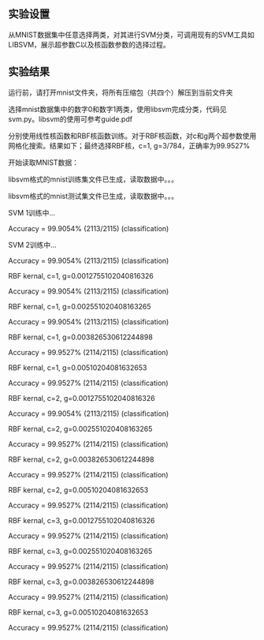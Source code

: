 ## 实验设置

从MNIST数据集中任意选择两类，对其进行SVM分类，可调用现有的SVM工具如LIBSVM，展示超参数C以及核函数参数的选择过程。

## 实验结果

运行前，请打开mnist文件夹，将所有压缩包（共四个）解压到当前文件夹

选择mnist数据集中的数字0和数字1两类，使用libsvm完成分类，代码见svm.py。libsvm的使用可参考guide.pdf

分别使用线性核函数和RBF核函数训练。对于RBF核函数，对c和g两个超参数使用网格化搜索。结果如下；最终选择RBF核，c=1, g=3/784，正确率为99.9527%

 

开始读取MNIST数据：

libsvm格式的mnist训练集文件已生成，读取数据中。。。

libsvm格式的mnist测试集文件已生成，读取数据中。。。

SVM 1训练中...

Accuracy = 99.9054% (2113/2115) (classification)

SVM 2训练中...

Accuracy = 99.9054% (2113/2115) (classification)

RBF kernal, c=1, g=0.0012755102040816326

Accuracy = 99.9054% (2113/2115) (classification)

RBF kernal, c=1, g=0.002551020408163265

Accuracy = 99.9054% (2113/2115) (classification)

RBF kernal, c=1, g=0.003826530612244898

Accuracy = 99.9527% (2114/2115) (classification)

RBF kernal, c=1, g=0.00510204081632653

Accuracy = 99.9527% (2114/2115) (classification)

RBF kernal, c=2, g=0.0012755102040816326

Accuracy = 99.9054% (2113/2115) (classification)

RBF kernal, c=2, g=0.002551020408163265

Accuracy = 99.9527% (2114/2115) (classification)

RBF kernal, c=2, g=0.003826530612244898

Accuracy = 99.9527% (2114/2115) (classification)

RBF kernal, c=2, g=0.00510204081632653

Accuracy = 99.9527% (2114/2115) (classification)

RBF kernal, c=3, g=0.0012755102040816326

Accuracy = 99.9527% (2114/2115) (classification)

RBF kernal, c=3, g=0.002551020408163265

Accuracy = 99.9527% (2114/2115) (classification)

RBF kernal, c=3, g=0.003826530612244898

Accuracy = 99.9527% (2114/2115) (classification)

RBF kernal, c=3, g=0.00510204081632653

Accuracy = 99.9527% (2114/2115) (classification)
